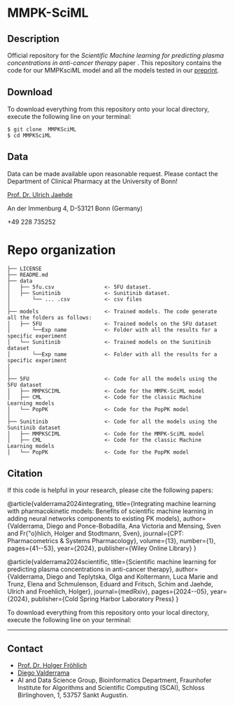 # MMPK-SciML

## Description

Official repository for the *Scientific Machine learning for predicting plasma concentrations in anti-cancer therapy* paper . This repository contains the code for our MMPKsciML model and all the models tested in our [preprint](https://www.medrxiv.org/content/10.1101/2024.05.06.24306555v1.full.pdf+html).

## Download

To download everything from this repository onto your local directory, execute the following line on your terminal:
```
$ git clone  MMPKSciML
$ cd MMPKSciML
```

## Data

Data can be made available upon reasonable request. Please contact the Department of Clinical Pharmacy at the University of Bonn!

[Prof. Dr. Ulrich Jaehde](mailto:u.jaehde@uni-bonn.de)

An der Immenburg 4, D-53121 Bonn (Germany) 

+49 228 735252


# Repo organization

    ├── LICENSE
    ├── README.md                  
    ├── data
    │   ├── 5fu.csv                <- 5FU dataset.
    │   ├── Sunitinib              <- Sunitinib dataset.
    │       └── ... .csv           <- csv files
    │
    ├── models                     <- Trained models. The code generate all the folders as follows:
    │   ├── 5FU                    <- Trained models on the 5FU dataset
    │       └──Exp name            <- Folder with all the results for a specific experiment
    │   └── Sunitinib              <- Trained models on the Sunitinib dataset
    │       └──Exp name            <- Folder with all the results for a specific experiment
    │
    │
    ├── 5FU                        <- Code for all the models using the 5FU dataset
    │   ├── MMPKSCIML              <- Code for the MMPK-SciML model
    │   ├── CML                    <- Code for the classic Machine Learning models
    │   └── PopPK                  <- Code for the PopPK model
    │
    ├── Sunitinib                  <- Code for all the models using the Sunitinib dataset
    │   ├── MMPKSCIML              <- Code for the MMPK-SciML model
    │   ├── CML                    <- Code for the classic Machine Learning models
    │   └── PopPK                  <- Code for the PopPK model

## Citation
If this code is helpful in your research, please cite the following papers:

@article{valderrama2024integrating,
  title={Integrating machine learning with pharmacokinetic models: Benefits of scientific machine learning in adding neural networks components to existing PK models},
  author={Valderrama, Diego and Ponce-Bobadilla, Ana Victoria and Mensing, Sven and Fr{\"o}hlich, Holger and Stodtmann, Sven},
  journal={CPT: Pharmacometrics \& Systems Pharmacology},
  volume={13},
  number={1},
  pages={41--53},
  year={2024},
  publisher={Wiley Online Library}
}

@article{valderrama2024scientific,
  title={Scientific machine learning for predicting plasma concentrations in anti-cancer therapy},
  author={Valderrama, Diego and Teplytska, Olga and Koltermann, Luca Marie and Trunz, Elena and Schmulenson, Eduard and Fritsch, Schim and Jaehde, Ulrich and Froehlich, Holger},
  journal={medRxiv},
  pages={2024--05},
  year={2024},
  publisher={Cold Spring Harbor Laboratory Press}
}

To download everything from this repository onto your local directory, execute the following line on your terminal:

--------
## Contact
- [Prof. Dr. Holger Fröhlich](mailto:holger.froehlich@scai.fraunhofer.de)
- [Diego Valderrama](mailto:diego.felipe.valderrama.nino@scai.fraunhofer.de)
- AI and Data Science Group, Bioinformatics Department, Fraunhofer Institute for Algorithms and Scientific Computing (SCAI), Schloss Birlinghoven, 1, 53757 Sankt Augustin.
